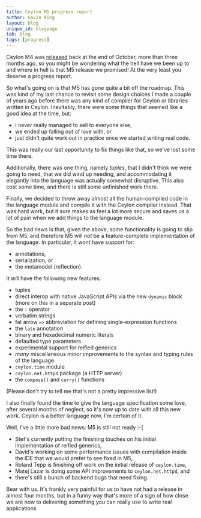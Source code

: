 ```yaml
---
title: Ceylon M5 progress report
author: Gavin King
layout: blog
unique_id: blogpage
tab: blog
tags: [progress]
---
```

Ceylon M4 was [released](/blog/2012/10/29/ceylon-m4-analytical-engine)
back at the end of October, more than three months ago, so you might be 
wondering what the hell have we been up to and where in hell is that 
M5 release we promised! At the very least you deserve a progress report.

So what's going on is that M5 has gone quite a bit off the roadmap. This
was kind of my last chance to revisit some design choices I made a couple
of years ago before there was any kind of compiler for Ceylon or libraries
written in Ceylon. Inevitably, there were some things that seemed like a 
good idea at the time, but:

- I never really managed to sell to everyone else,
- we ended up falling out of love with, or
- just didn't quite work out in practice once we started writing real 
  code.

This was really our last opportunity to fix things like that, so we've 
lost some time there.

Additionally, there was one thing, namely _tuples_, that I didn't think 
we were going to need, that we did wind up needing, and accommodating 
it elegantly into the language was actually somewhat disruptive. This
also cost some time, and there is still some unfinished work there.

Finally, we decided to throw away almost all the human-compiled code 
in the language module and compile it with the Ceylon compiler instead. 
That was hard work, but it sure makes as feel a lot more secure and 
saves us a lot of pain when we add things to the language module.

So the bad news is that, given the above, some functionality is going 
to slip from M5, and therefore M5 will _not_ be a feature-complete 
implementation of the language. In particular, it wont have support 
for:

- annotations,
- serialization, or 
- the metamodel (reflection). 

It _will_ have the following new features:

- tuples
- direct interop with native JavaScript APIs via the new `dynamic` 
  block (more on this in a separate post)
- the `:` operator
- verbatim strings
- fat arrow `=>` abbreviation for defining single-expression functions
- the `late` annotation
- binary and hexadecimal numeric literals
- defaulted type parameters
- experimental support for reified generics
- _many_ miscellaneous minor improvements to the syntax and typing 
  rules of the language
- `ceylon.time` module
- `ceylon.net.httpd` package (a HTTP server)
- the `compose()` and `curry()` functions

(Please don't try to tell me that's not a pretty impressive list!)

I also finally found the time to give the language specification some 
love, after several months of neglect, so it's now up to date with all 
this new work. Ceylon is a better language now, I'm certain of it.

Well, I've a little more bad news: M5 is still not ready :-(

- Stef's currently putting the finishing touches on his initial 
  implementation of reified generics, 
- David's working on some performance issues with compilation inside 
  the IDE that we would prefer to see fixed in M5,
- Roland Tepp is finishing off work on the initial release of
  `ceylon.time`,
- Matej Lazar is doing some API improvements to `ceylon.net.httpd`,
  and
- there's still a bunch of backend bugs that need fixing.

Bear with us. It's frankly very painful for us to have not had a
release in almost four months, but in a funny way that's more of a
sign of how close we are now to delivering something you can 
really use to write real applications.
